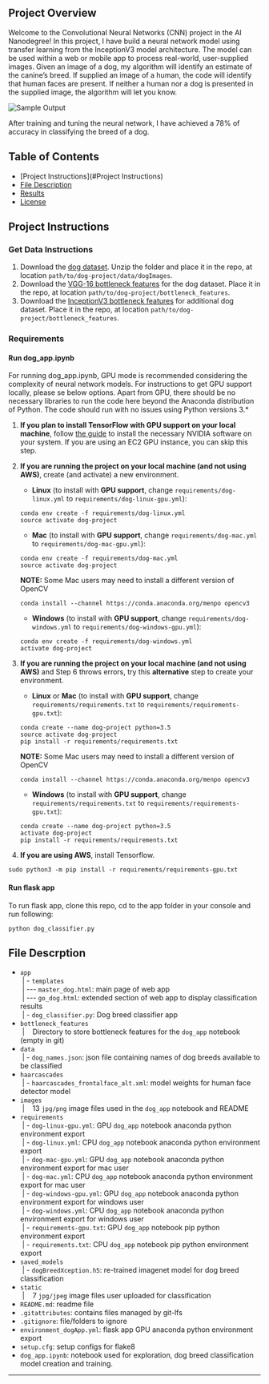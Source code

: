 [//]: # (Image References)

[image1]: ./images/sample_dog_output.png "Sample Output"
[image2]: ./images/vgg16_model.png "VGG-16 Model Keras Layers"
[image3]: ./images/vgg16_model_draw.png "VGG16 Model Figure"


## Project Overview

Welcome to the Convolutional Neural Networks (CNN) project in the AI Nanodegree! In this project, I have build a neural network model using transfer learning from the InceptionV3 model architecture. The model can be used within a web or mobile app to process real-world, user-supplied images. Given an image of a dog, my algorithm will identify an estimate of the canine’s breed. If supplied an image of a human, the code will identify that human faces are present. If neither a human nor a dog is presented in the supplied image, the algorithm will let you know.

![Sample Output][image1]

After training and tuning the neural network, I have achieved a 78% of accuracy in classifying the breed of a dog.

## Table of Contents

  * [Project Instructions](#Project Instructions)
  * [File Description](#File-Description)
  * [Results](#Results)
  * [License](#license)

## Project Instructions

### Get Data Instructions

1. Download the [dog dataset](https://s3-us-west-1.amazonaws.com/udacity-aind/dog-project/dogImages.zip).  Unzip the folder and place it in the repo, at location `path/to/dog-project/data/dogImages`. 
2. Download the [VGG-16 bottleneck features](https://s3-us-west-1.amazonaws.com/udacity-aind/dog-project/DogVGG16Data.npz) for the dog dataset.  Place it in the repo, at location `path/to/dog-project/bottleneck_features`.
3. Download the [InceptionV3 bottleneck features](https://s3-us-west-1.amazonaws.com/udacity-aind/dog-project/DogInceptionV3Data.npz) for additional dog dataset. Place it in the repo, at location `path/to/dog-project/bottleneck_features`.

### Requirements

#### Run dog_app.ipynb
For running dog_app.ipynb, GPU mode is recommended considering the complexity of neural network models. For instructions to get GPU support locally, please se below options. Apart from GPU, there should be no necessary libraries to run the code here beyond the Anaconda distribution of Python. The code should run with no issues using Python versions 3.*

1. __If you plan to install TensorFlow with GPU support on your local machine__, follow [the guide](https://www.tensorflow.org/install/) to install the necessary NVIDIA software on your system.  If you are using an EC2 GPU instance, you can skip this step.

2. **If you are running the project on your local machine (and not using AWS)**, create (and activate) a new environment.

	- __Linux__ (to install with __GPU support__, change `requirements/dog-linux.yml` to `requirements/dog-linux-gpu.yml`): 
	```
	conda env create -f requirements/dog-linux.yml
	source activate dog-project
	```  
	- __Mac__ (to install with __GPU support__, change `requirements/dog-mac.yml` to `requirements/dog-mac-gpu.yml`): 
	```
	conda env create -f requirements/dog-mac.yml
	source activate dog-project
	```  
	**NOTE:** Some Mac users may need to install a different version of OpenCV
	```
	conda install --channel https://conda.anaconda.org/menpo opencv3
	```
	- __Windows__ (to install with __GPU support__, change `requirements/dog-windows.yml` to `requirements/dog-windows-gpu.yml`):  
	```
	conda env create -f requirements/dog-windows.yml
	activate dog-project
	```

3. **If you are running the project on your local machine (and not using AWS)** and Step 6 throws errors, try this __alternative__ step to create your environment.

	- __Linux__ or __Mac__ (to install with __GPU support__, change `requirements/requirements.txt` to `requirements/requirements-gpu.txt`): 
	```
	conda create --name dog-project python=3.5
	source activate dog-project
	pip install -r requirements/requirements.txt
	```
	**NOTE:** Some Mac users may need to install a different version of OpenCV
	```
	conda install --channel https://conda.anaconda.org/menpo opencv3
	```
	- __Windows__ (to install with __GPU support__, change `requirements/requirements.txt` to `requirements/requirements-gpu.txt`):  
	```
	conda create --name dog-project python=3.5
	activate dog-project
	pip install -r requirements/requirements.txt
	```
	
4. **If you are using AWS**, install Tensorflow.
```
sudo python3 -m pip install -r requirements/requirements-gpu.txt
```

#### Run flask app
To run flask app, clone this repo, cd to the app folder in your console and run following:
```
python dog_classifier.py
```

## File Descrption
- `app` <br>
  &nbsp;| - `templates` <br>
  &nbsp;| --- `master_dog.html`: main page of web app <br>
  &nbsp;| --- `go_dog.html`: extended section of web app to display classification results <br>
  &nbsp;| - `dog_classifier.py`: Dog breed classifier app <br>
- `bottleneck_features` <br>
  &nbsp;| &nbsp;&nbsp; Directory to store bottleneck features for the `dog_app` notebook (empty in git) <br>
- `data` <br>
  &nbsp;| - `dog_names.json`: json file containing names of dog breeds available to be classified <br>
- `haarcascades` <br>
  &nbsp;| - `haarcascades_frontalface_alt.xml`: model weights for human face detector model <br>
- `images` <br>
  &nbsp;| &nbsp;&nbsp; 13 `jpg/png` image files used in the `dog_app` notebook and README <br>
- `requirements` <br>
  &nbsp;| - `dog-linux-gpu.yml`: GPU `dog_app` notebook anaconda python environment export <br>
  &nbsp;| - `dog-linux.yml`: CPU `dog_app` notebook anaconda python environment export <br>
  &nbsp;| - `dog-mac-gpu.yml`: GPU `dog_app` notebook anaconda python environment export for mac user<br>
  &nbsp;| - `dog-mac.yml`: CPU `dog_app` notebook anaconda python environment export for mac user<br>
  &nbsp;| - `dog-windows-gpu.yml`: GPU `dog_app` notebook anaconda python environment export for windows user<br>
  &nbsp;| - `dog-windows.yml`: CPU `dog_app` notebook anaconda python environment export for windows user<br>
  &nbsp;| - `requirements-gpu.txt`: GPU `dog_app` notebook pip python environment export <br>
  &nbsp;| - `requirements.txt`: CPU `dog_app` notebook pip python environment export <br>  
- `saved_models` <br>
  &nbsp;| - `dogBreedXception.h5`: re-trained imagenet model for dog breed classification <br>
- `static` <br>
  &nbsp;| &nbsp;&nbsp; 7 `jpg/jpeg` image files user uploaded for classification <br>
- `README.md`: readme file
- `.gitattributes`: contains files managed by git-lfs
- `.gitignore`: file/folders to ignore
- `environment_dogApp.yml`: flask app GPU anaconda python environment export
- `setup.cfg`: setup configs for flake8
- `dog_app.ipynb`: notebook used for exploration, dog breed classification model creation and training.


---
